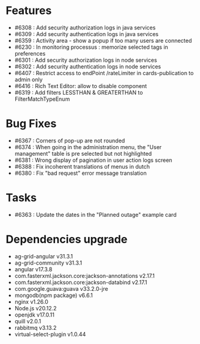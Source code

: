 
# Features

- #6308 : Add security authorization logs in java services
- #6309 : Add security authentication logs in java services
- #6359 : Activity area - show a popup if too many users are connected
- #6230 : In monitoring processus : memorize selected tags in preferences
- #6301 : Add security authorization logs in node services
- #6302 : Add security authentication logs in node services
- #6407 : Restrict access to endPoint /rateLimiter in cards-publication to admin only
- #6416 : Rich Text Editor: allow to disable component
- #6319 : Add filters LESSTHAN & GREATERTHAN to FilterMatchTypeEnum

# Bug Fixes

- #6367 : Corners of pop-up are not rounded
- #6374 : When going in the administration menu, the "User management" table is pre selected but not highlighted
- #6381 : Wrong display of pagination in user action logs screen
- #6388 : Fix incoherent translations of menus in dutch
- #6380 : Fix "bad request" error message translation

# Tasks

- #6363 : Update the dates in the "Planned outage" example card

# Dependencies upgrade

- ag-grid-angular v31.3.1
- ag-grid-community v31.3.1
- angular v17.3.8
- com.fasterxml.jackson.core:jackson-annotations v2.17.1
- com.fasterxml.jackson.core:jackson-databind v2.17.1
- com.google.guava:guava v33.2.0-jre
- mongodb(npm package) v6.6.1
- nginx v1.26.0
- Node.js v20.12.2
- openjdk v17.0.11
- quill v2.0.1
- rabbitmq v3.13.2
- virtual-select-plugin v1.0.44 

